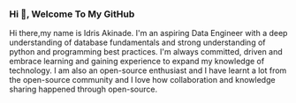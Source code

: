 ### Hi 👋, Welcome To My GitHub


Hi there,my name is Idris Akinade. I'm an aspiring Data Engineer with a deep understanding of database fundamentals and strong understanding of python and programming best practices. I'm always committed, driven and embrace learning and gaining experience to expand my knowledge of technology.
I am also an open-source enthusiast and I have learnt a lot from the open-source community and I love how collaboration and knowledge sharing happened through open-source.






